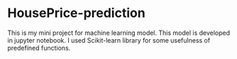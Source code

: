 # HousePrice-prediction
This is my mini project for machine learning model. This model is developed in jupyter notebook. I used Scikit-learn library for some usefulness of predefined functions.
